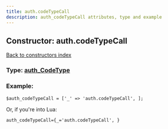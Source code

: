 ```yaml
---
title: auth.codeTypeCall
description: auth_codeTypeCall attributes, type and example
---
```

## Constructor: auth.codeTypeCall  
[Back to constructors index](index.md)






### Type: [auth\_CodeType](../types/auth_CodeType.md)


### Example:

```
$auth_codeTypeCall = ['_' => 'auth.codeTypeCall', ];
```  

Or, if you're into Lua:  


```
auth_codeTypeCall={_='auth.codeTypeCall', }

```


